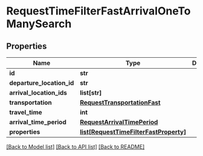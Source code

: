 # RequestTimeFilterFastArrivalOneToManySearch

## Properties
Name | Type | Description | Notes
------------ | ------------- | ------------- | -------------
**id** | **str** |  | 
**departure_location_id** | **str** |  | 
**arrival_location_ids** | **list[str]** |  | 
**transportation** | [**RequestTransportationFast**](RequestTransportationFast.md) |  | 
**travel_time** | **int** |  | 
**arrival_time_period** | [**RequestArrivalTimePeriod**](RequestArrivalTimePeriod.md) |  | 
**properties** | [**list[RequestTimeFilterFastProperty]**](RequestTimeFilterFastProperty.md) |  | 

[[Back to Model list]](../README.md#documentation-for-models) [[Back to API list]](../README.md#documentation-for-api-endpoints) [[Back to README]](../README.md)


